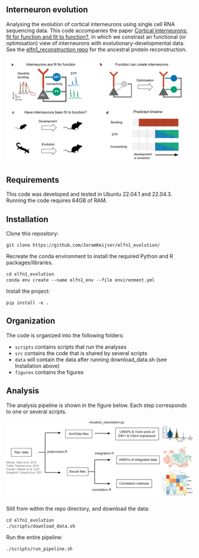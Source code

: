 ## Interneuron evolution
Analysing the evolution of cortical interneurons using single cell RNA sequencing data. This code accompanies the paper [Cortical interneurons: fit for function and fit to function?](https://doi.org/10.1101/2023.02.23.52967), in which we constrast an functional (or optimisation) view of interneurons with evolutionary-developmental data. See the [elfn1_reconstruction repo](https://github.com/JoramKeijser/elfn1_reconstruction) for the ancestral protein reconstruction. 

![figure1](./figures/paper_figs/figure1.png)

## Requirements
This code was developed and tested in Ubuntu 22.04.1 and 22.04.3. Running the code requires 64GB of RAM. 

## Installation

Clone this repository:
```
git clone https://github.com/JoramKeijser/elfn1_evolution/
```
Recreate the conda environment to install the required Python and R packages/libraries. 
```
cd elfn1_evolution
conda env create --name elfn1_env --file environment.yml
```
Install the project:
```
pip install -e .
```

## Organization
The code is organized into the following folders:

- `scripts` contains scripts that run the analyses
- `src` contains the code that is shared by several scripts
- `data` will contain the data after running download_data.sh (see Installation above)
- `figures` contains the figures 

## Analysis 

The analysis pipeline is shown in the figure below. Each step corresponds to one or several scripts. 

![figures1](./figures/paper_figs/figures1.png)

Still from within the repo directory, and download the data:
```
cd elfn1_evolution
./scripts/download_data.sh
```
Run the entire pipeline:
```
./scripts/run_pipeline.sh
``` 
